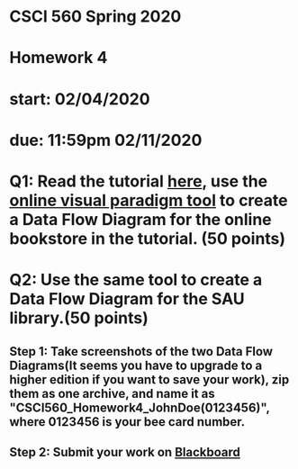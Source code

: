 # CSCI 560 Spring 2020
# Homework 4
# start: 02/04/2020
# due: 11:59pm 02/11/2020

# Q1: Read the tutorial [here](https://medium.com/@warren2lynch/data-flow-diagram-comprehensive-guide-with-examples-d9858387f25e), use the [online visual paradigm tool](https://online.visual-paradigm.com/) to create a Data Flow Diagram for the online bookstore in the tutorial. (50 points)
# Q2: Use the same tool to create a Data Flow Diagram for the SAU library.(50 points)





## Step 1: Take screenshots of the two Data Flow Diagrams(It seems you have to upgrade to a higher edition if you want to save your work), zip them as one archive, and name it as "CSCI560_Homework4_JohnDoe(0123456)", where 0123456 is your bee card number.
## Step 2: Submit your work on [Blackboard](https://blackboard.sau.edu/)


